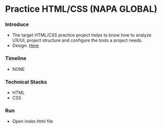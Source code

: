 # Practice HTML/CSS (NAPA GLOBAL)

### Introduce

- The target HTML/CSS practice project helps to know how to analyze UX/UI, project structure and configure the tools a project needs.
- Design. [Here](<https://www.figma.com/design/gpQeaKrCzQE6VUBmCs2sMj/dYdX-Grants-(Copy)?node-id=2352-21804&t=BM7tydpUDI76GJlQ-0>)

### Timeline

- NONE

### Technical Stacks

- HTML
- CSS

### Run

- Open index.html file
